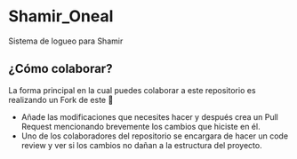 # Shamir_Oneal
Sistema de logueo para Shamir

## ¿Cómo colaborar?
La forma principal en la cual puedes colaborar a este repositorio es realizando un Fork de este 🍴
- Añade las modificaciones que necesites hacer y después crea un Pull Request mencionando brevemente los cambios que hiciste en él. 
- Uno de los colaboradores del repositorio se encargara de hacer un code review y ver si los cambios no dañan a la estructura del proyecto. 

